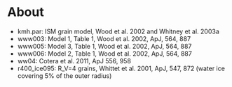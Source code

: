 About
=====

* kmh.par: ISM grain model, Wood et al. 2002 and Whitney et al. 2003a
* www003: Model 1, Table 1, Wood et al. 2002, ApJ, 564, 887
* www005: Model 3, Table 1, Wood et al. 2002, ApJ, 564, 887
* www006: Model 2, Table 1, Wood et al. 2002, ApJ, 564, 887
* ww04: Cotera et al. 2011, ApJ 556, 958
* r400_ice095: R_V=4 grains, Whittet et al. 2001, ApJ, 547, 872
             (water ice covering 5% of the outer radius)
